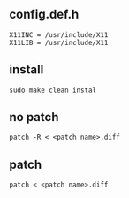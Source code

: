 ##  config.def.h
```shell
X11INC = /usr/include/X11
X11LIB = /usr/include/X11
```

##  install
```shell
sudo make clean instal
```

##  no patch
```shell
patch -R < <patch name>.diff
```

##  patch
```shell
patch < <patch name>.diff
```


